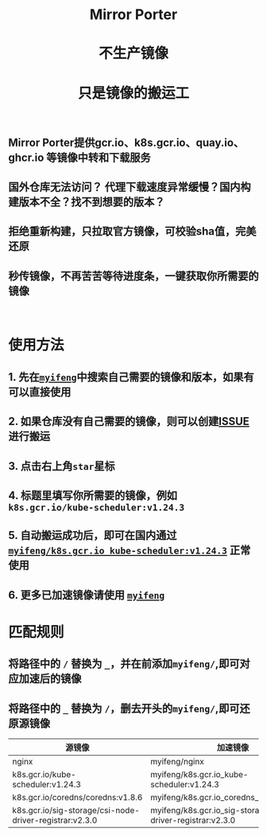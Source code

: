 <h1 align="center"><strong>Mirror Porter</strong></h1>

<h1 align="center">不生产镜像</h1>


<h1 align="center">只是镜像的搬运工</h1>

<br/>

## Mirror Porter提供gcr.io、k8s.gcr.io、quay.io、ghcr.io 等镜像中转和下载服务
## 国外仓库无法访问？ 代理下载速度异常缓慢？国内构建版本不全？找不到想要的版本？
## 拒绝重新构建，只拉取官方镜像，可校验sha值，完美还原
## 秒传镜像，不再苦苦等待进度条，一键获取你所需要的镜像

<br/>

# 使用方法

## 1. 先在[`myifeng`](https://hub.docker.com/u/myifeng)中搜索自己需要的镜像和版本，如果有可以直接使用
## 2. 如果仓库没有自己需要的镜像，则可以创建[ISSUE](https://github.com/myifeng/mirror-porter/issues/new)进行搬运
## 3. 点击右上角`star`星标
## 4. 标题里填写你所需要的镜像，例如 `k8s.gcr.io/kube-scheduler:v1.24.3`
## 5. 自动搬运成功后，即可在国内通过 [`myifeng/k8s.gcr.io_kube-scheduler:v1.24.3`](https://hub.docker.com/u/myifeng) 正常使用
## 6. 更多已加速镜像请使用 [`myifeng`](https://hub.docker.com/u/myifeng)


# 匹配规则

## 将路径中的 `/` 替换为 `_`，并在前添加`myifeng/`,即可对应加速后的镜像
## 将路径中的 `_` 替换为 `/`，删去开头的`myifeng/`,即可还原源镜像

| 源镜像                                                  | 加速镜像                                                        |
| ------------------------------------------------------- | --------------------------------------------------------------- |
| nginx                                                   | myifeng/nginx                                                   |
| k8s.gcr.io/kube-scheduler:v1.24.3                       | myifeng/k8s.gcr.io_kube-scheduler:v1.24.3                       |
| k8s.gcr.io/coredns/coredns:v1.8.6                       | myifeng/k8s.gcr.io_coredns_coredns:v1.8.6                       |
| k8s.gcr.io/sig-storage/csi-node-driver-registrar:v2.3.0 | myifeng/k8s.gcr.io_sig-storage_csi-node-driver-registrar:v2.3.0 |
